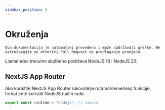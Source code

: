 ```yaml
---
sidebar_position: 5
---
```


# Okruženja

`Ova dokumentacija je automatski prevedena i može sadržavati greške. Ne ustručavajte se otvoriti Pull Request za predlaganje promjena.`

LlamaIndex trenutno službeno podržava NodeJS 18 i NodeJS 20.

## NextJS App Router

Ako koristite NextJS App Router rukovatelje rutama/serverless funkcije, trebat ćete koristiti NodeJS način rada:

```js
export const runtime = "nodejs"; // zadano
```

